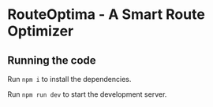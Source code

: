 
  # RouteOptima - A Smart Route Optimizer

  ## Running the code

  Run `npm i` to install the dependencies.

  Run `npm run dev` to start the development server.
  
